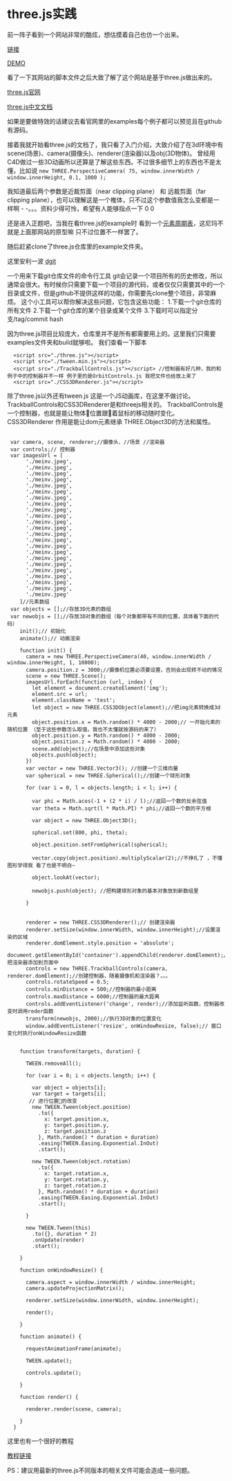 # three.js实践

前一阵子看到一个网站非常的酷炫，想估摸着自己也仿一个出来。

[链接](http://www.rolexawards.com/40/map)

[DEMO](http://htmlpreview.github.io/?https://github.com/NBSeven/threeJs/blob/master/realmap.html)

看了一下其网站的脚本文件之后大致了解了这个网站是基于three.js做出来的。

[three.js官网](https://threejs.org/)

[three.js中文文档](http://techbrood.com/threejs/docs/)

如果是要做特效的话建议去看官网里的examples每个例子都可以预览且在github有源码。

接着我就开始看three.js的文档了，我只看了入门介绍，大致介绍了在3d环境中有scene(场景)、camera(摄像头)、renderer(渲染器)以及obj(3D物体)。
曾经用C4D做过一些3D动画所以还算是了解这些东西。不过很多细节上的东西也不是太懂，比如说
` new THREE.PerspectiveCamera( 75, window.innerWidth / window.innerHeight, 0.1, 1000 ); `

我知道最后两个参数是近裁剪面（near clipping plane） 和 远裁剪面（far clipping plane），也可以理解这是一个椎体，只不过这个参数值我怎么变都是一样啊 - -。。。资料少得可怜，希望有人能够指点一下  0 0 

还是进入正题吧，当我在看three.js的example时 看到一个[元素周期表](https://threejs.org/examples/#css3d_periodictable)，这尼玛不就是上面那网站的原型嘛 只不过位置不一样罢了。

随后赶紧clone了three.js仓库里的example文件夹。

这里安利一波 [dgit](https://github.com/hujiulong/dgit)

一个用来下载git仓库文件的命令行工具
git会记录一个项目所有的历史修改，所以通常会很大。有时候你只需要下载一个项目的源代码，或者仅仅只需要其中的一个目录或文件，但是github不提供这样的功能，你需要先clone整个项目，非常麻烦。
这个小工具可以帮你解决这些问题，它包含这些功能：
1.下载一个git仓库的所有文件
2.下载一个git仓库的某个目录或某个文件
3.下载时可以指定分支/tag/commit hash

因为three.js项目比较庞大，仓库里并不是所有都需要用上的。这里我们只需要examples文件夹和build就够啦。
我们查看一下脚本
```
  <script src="./three.js"></script>
  <script src="./tween.min.js"></script>
  <script src="./TrackballControls.js"></script> //控制器有好几种，我的和例子中的控制器并不一样 例子里的是OrbitControls.js 我把文件也给放上来了
  <script src="./CSS3DRenderer.js"></script>

```
除了three.js以外还有tween.js 这是一个JS动画库，在这里不做讨论。
TrackballControls和CSS3DRenderer是和threejs相关的。
TrackballControls是一个控制器，也就是能让物体位置跟着鼠标的移动随时变化。
CSS3DRenderer 作用是能让dom元素继承 THREE.Object3D的方法和属性。
```
 
 var camera, scene, renderer;//摄像头，//场景 //渲染器
 var controls;// 控制器
 var imagesUrl = [
      './meinv.jpeg',
      './meinv.jpeg',
      './meinv.jpeg',
      './meinv.jpeg',
      './meinv.jpeg',
      './meinv.jpeg',
      './meinv.jpeg',
      './meinv.jpeg',
      './meinv.jpeg',
      './meinv.jpeg',
      './meinv.jpeg',
      './meinv.jpeg',
      './meinv.jpeg',
      './meinv.jpeg',
      './meinv.jpeg',
      './meinv.jpeg',
      './meinv.jpeg',
      './meinv.jpeg',
      './meinv.jpeg',
      './meinv.jpeg',
      './meinv.jpeg',
      './meinv.jpeg',
      './meinv.jpeg'
    ]//元素数组
 var objects = [];//存放3D元素的数组
 var newobjs = [];//存放3D对象的数组（每个对象都带有不同的位置，具体看下面的代码） 
    init();// 初始化
    animate();// 动画渲染

    function init() {
      camera = new THREE.PerspectiveCamera(40, window.innerWidth / window.innerHeight, 1, 10000);
      camera.position.z = 3000;//摄像机位置必须要设置，否则会出现转不动的情况
      scene = new THREE.Scene();
      imagesUrl.forEach(function (url, index) {
        let element = document.createElement('img');
        element.src = url;
        element.className = 'test';
        let object = new THREE.CSS3DObject(element);//把img元素转换成3d元素
        object.position.x = Math.random() * 4000 - 2000;// 一开始元素的随机位置 （至于这些参数怎么取值，我也不太懂就按源码的来了）
        object.position.y = Math.random() * 4000 - 2000;
        object.position.z = Math.random() * 4000 - 2000;
        scene.add(object);//在场景中添加这些对象
        objects.push(object);
      })
      var vector = new THREE.Vector3(); //创建一个三维向量
      var spherical = new THREE.Spherical();//创建一个球形对象

      for (var i = 0, l = objects.length; i < l; i++) {

        var phi = Math.acos(-1 + (2 * i) / l);//返回一个数的反余弦值
        var theta = Math.sqrt(l * Math.PI) * phi;//返回一个数的平方根

        var object = new THREE.Object3D();

        spherical.set(800, phi, theta);

        object.position.setFromSpherical(spherical);

        vector.copy(object.position).multiplyScalar(2);//不挣扎了 ，不懂图形学得我 看了也是不明白~

        object.lookAt(vector);

        newobjs.push(object); //把构建球形对象的基本对象放到新数组里

      }


      renderer = new THREE.CSS3DRenderer();// 创建渲染器
      renderer.setSize(window.innerWidth, window.innerHeight);//设置渲染的区域
      renderer.domElement.style.position = 'absolute';
      document.getElementById('container').appendChild(renderer.domElement);//把渲染器添加到页面中
      controls = new THREE.TrackballControls(camera, renderer.domElement);//创建控制器，随着摄像机和渲染器？。。。
      controls.rotateSpeed = 0.5;
      controls.minDistance = 500;//控制器的最小距离
      controls.maxDistance = 6000;//控制器的最大距离
      controls.addEventListener('change', render);//添加监听函数，控制器改变时调用reder函数
      transform(newobjs, 2000);//执行3D对象的位置变化
      window.addEventListener('resize', onWindowResize, false);// 窗口变化时执行onWindowResize函数


    function transform(targets, duration) {

      TWEEN.removeAll();

      for (var i = 0; i < objects.length; i++) {

        var object = objects[i];
        var target = targets[i];
       // 进行位置的改变
        new TWEEN.Tween(object.position)
          .to({
            x: target.position.x,
            y: target.position.y,
            z: target.position.z
          }, Math.random() * duration + duration)
          .easing(TWEEN.Easing.Exponential.InOut)
          .start();

        new TWEEN.Tween(object.rotation)
          .to({
            x: target.rotation.x,
            y: target.rotation.y,
            z: target.rotation.z
          }, Math.random() * duration + duration)
          .easing(TWEEN.Easing.Exponential.InOut)
          .start();

      }

      new TWEEN.Tween(this)
        .to({}, duration * 2)
        .onUpdate(render)
        .start();

    }

    function onWindowResize() {

      camera.aspect = window.innerWidth / window.innerHeight;
      camera.updateProjectionMatrix();

      renderer.setSize(window.innerWidth, window.innerHeight);

      render();

    }

    function animate() {

      requestAnimationFrame(animate);

      TWEEN.update();

      controls.update();

    }

    function render() {

      renderer.render(scene, camera);

    }
  }
```
这里也有一个很好的教程

[教程链接](https://www.cnblogs.com/createGod/p/7004428.html)

PS：建议用最新的three.js不同版本的相关文件可能会造成一些问题。
